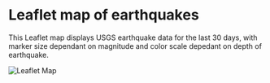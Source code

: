 # Leaflet map of earthquakes

This Leaflet map displays USGS earthquake data for the last 30 days, with marker size dependant on magnitude and color scale depedant on depth of earthquake.   

![Leaflet Map](images/LeafletMap.png)
